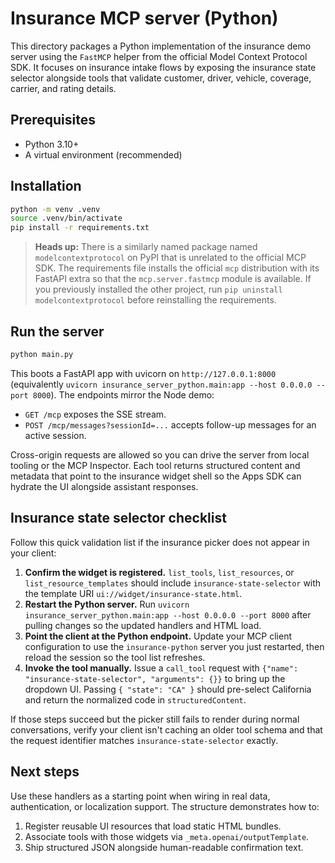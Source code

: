 # Insurance MCP server (Python)

This directory packages a Python implementation of the insurance demo server using the `FastMCP` helper from the official Model Context Protocol SDK. It focuses on insurance intake flows by exposing the insurance state selector alongside tools that validate customer, driver, vehicle, coverage, carrier, and rating details.

## Prerequisites

- Python 3.10+
- A virtual environment (recommended)

## Installation

```bash
python -m venv .venv
source .venv/bin/activate
pip install -r requirements.txt
```

> **Heads up:** There is a similarly named package named `modelcontextprotocol`
> on PyPI that is unrelated to the official MCP SDK. The requirements file
> installs the official `mcp` distribution with its FastAPI extra so that the
> `mcp.server.fastmcp` module is available. If you previously installed the
> other project, run `pip uninstall modelcontextprotocol` before reinstalling
> the requirements.

## Run the server

```bash
python main.py
```

This boots a FastAPI app with uvicorn on `http://127.0.0.1:8000` (equivalently `uvicorn insurance_server_python.main:app --host 0.0.0.0 --port 8000`). The endpoints mirror the Node demo:

- `GET /mcp` exposes the SSE stream.
- `POST /mcp/messages?sessionId=...` accepts follow-up messages for an active session.

Cross-origin requests are allowed so you can drive the server from local tooling or the MCP Inspector. Each tool returns structured content and metadata that point to the insurance widget shell so the Apps SDK can hydrate the UI alongside assistant responses.

## Insurance state selector checklist

Follow this quick validation list if the insurance picker does not appear in your client:

1. **Confirm the widget is registered.** `list_tools`, `list_resources`, or `list_resource_templates` should include `insurance-state-selector` with the template URI `ui://widget/insurance-state.html`.
2. **Restart the Python server.** Run `uvicorn insurance_server_python.main:app --host 0.0.0.0 --port 8000` after pulling changes so the updated handlers and HTML load.
3. **Point the client at the Python endpoint.** Update your MCP client configuration to use the `insurance-python` server you just restarted, then reload the session so the tool list refreshes.
4. **Invoke the tool manually.** Issue a `call_tool` request with `{"name": "insurance-state-selector", "arguments": {}}` to bring up the dropdown UI. Passing `{ "state": "CA" }` should pre-select California and return the normalized code in `structuredContent`.

If those steps succeed but the picker still fails to render during normal conversations, verify your client isn't caching an older tool schema and that the request identifier matches `insurance-state-selector` exactly.

## Next steps

Use these handlers as a starting point when wiring in real data, authentication, or localization support. The structure demonstrates how to:

1. Register reusable UI resources that load static HTML bundles.
2. Associate tools with those widgets via `_meta.openai/outputTemplate`.
3. Ship structured JSON alongside human-readable confirmation text.
